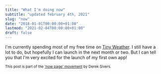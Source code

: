 ```yaml
---
title: "What I'm doing now"
subtitle: "updated february 4th, 2021"
slug: "now"
date: "2018-01-01T00:00:00+01:00"
lastmod: "2021-02-04T00:00:00+01:00"
draft: false
---
```


I'm currently spending most of my free time on [Tiny Weather](/tiny-weather-announcement). I still have a lot to do, but hopefully I can launch in the next month or two. But I can tell you that I'm very excited for the launch of my first own app!

<small>This post is part of the ['now page' movement](https://nownownow.com/about) by Derek Sivers.</small>
